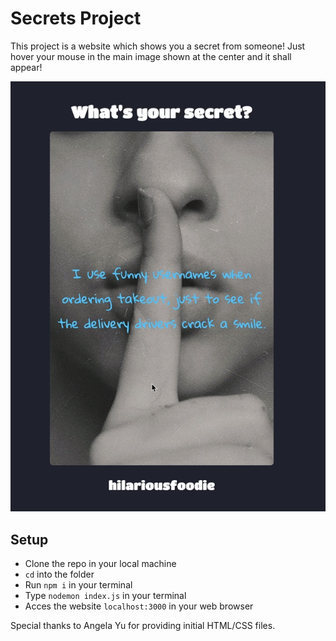 # Secrets Project

This project is a website which shows you a secret from someone!
Just hover your mouse in the main image shown at the center and it shall appear!

![Woman whispering](public/images/secret_demo.PNG)

## Setup

- Clone the repo in your local machine
- `cd` into the folder
- Run `npm i` in your terminal
- Type `nodemon index.js` in your terminal
- Acces the website `localhost:3000` in your web browser

Special thanks to Angela Yu for providing initial HTML/CSS files.